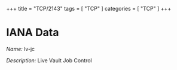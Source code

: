 +++
title = "TCP/2143"
tags = [ "TCP" ]
categories = [ "TCP" ]
+++

# IANA Data

_Name:_ lv-jc

_Description:_ Live Vault Job Control

